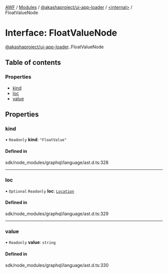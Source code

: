 [AWF](../README.md) / [Modules](../modules.md) / [@akashaproject/ui-app-loader](../modules/akashaproject_ui_app_loader.md) / [<internal\>](../modules/akashaproject_ui_app_loader._internal_.md) / FloatValueNode

# Interface: FloatValueNode

[@akashaproject/ui-app-loader](../modules/akashaproject_ui_app_loader.md).[<internal>](../modules/akashaproject_ui_app_loader._internal_.md).FloatValueNode

## Table of contents

### Properties

- [kind](akashaproject_ui_app_loader._internal_.FloatValueNode.md#kind)
- [loc](akashaproject_ui_app_loader._internal_.FloatValueNode.md#loc)
- [value](akashaproject_ui_app_loader._internal_.FloatValueNode.md#value)

## Properties

### kind

• `Readonly` **kind**: ``"FloatValue"``

#### Defined in

sdk/node_modules/graphql/language/ast.d.ts:328

___

### loc

• `Optional` `Readonly` **loc**: [`Location`](../classes/akashaproject_ui_app_loader._internal_.Location.md)

#### Defined in

sdk/node_modules/graphql/language/ast.d.ts:329

___

### value

• `Readonly` **value**: `string`

#### Defined in

sdk/node_modules/graphql/language/ast.d.ts:330
